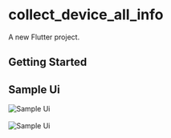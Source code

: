 # collect_device_all_info

A new Flutter project.

## Getting Started


## Sample Ui

![Sample Ui](https://raw.githubusercontent.com/sabikrahat/collect_device_all_info/master/sample-1.png)
<br>
<br>
![Sample Ui](https://raw.githubusercontent.com/sabikrahat/collect_device_all_info/master/sample-2.png)
